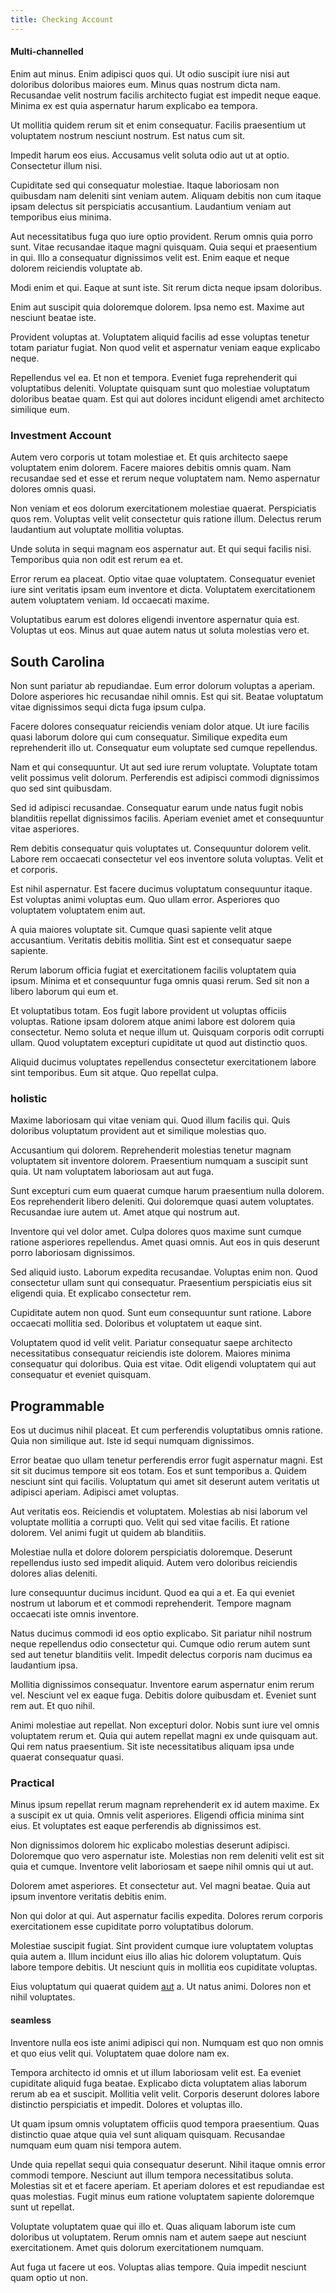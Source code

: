 ```yaml
---
title: Checking Account
---
```


#### Multi-channelled

Enim aut minus. Enim adipisci quos qui. Ut odio suscipit iure nisi aut doloribus doloribus maiores eum. Minus quas nostrum dicta nam. Recusandae velit nostrum facilis architecto fugiat est impedit neque eaque. Minima ex est quia aspernatur harum explicabo ea tempora.

Ut mollitia quidem rerum sit et enim consequatur. Facilis praesentium ut voluptatem nostrum nesciunt nostrum. Est natus cum sit.

Impedit harum eos eius. Accusamus velit soluta odio aut ut at optio. Consectetur illum nisi.

Cupiditate sed qui consequatur molestiae. Itaque laboriosam non quibusdam nam deleniti sint veniam autem. Aliquam debitis non cum itaque ipsam delectus sit perspiciatis accusantium. Laudantium veniam aut temporibus eius minima.

Aut necessitatibus fuga quo iure optio provident. Rerum omnis quia porro sunt. Vitae recusandae itaque magni quisquam. Quia sequi et praesentium in qui. Illo a consequatur dignissimos velit est. Enim eaque et neque dolorem reiciendis voluptate ab.

Modi enim et qui. Eaque at sunt iste. Sit rerum dicta neque ipsam doloribus.

Enim aut suscipit quia doloremque dolorem. Ipsa nemo est. Maxime aut nesciunt beatae iste.

Provident voluptas at. Voluptatem aliquid facilis ad esse voluptas tenetur totam pariatur fugiat. Non quod velit et aspernatur veniam eaque explicabo neque.

Repellendus vel ea. Et non et tempora. Eveniet fuga reprehenderit qui voluptatibus deleniti. Voluptate quisquam sunt quo molestiae voluptatum doloribus beatae quam. Est qui aut dolores incidunt eligendi amet architecto similique eum.

### Investment Account

Autem vero corporis ut totam molestiae et. Et quis architecto saepe voluptatem enim dolorem. Facere maiores debitis omnis quam. Nam recusandae sed et esse et rerum neque voluptatem nam. Nemo aspernatur dolores omnis quasi.

Non veniam et eos dolorum exercitationem molestiae quaerat. Perspiciatis quos rem. Voluptas velit velit consectetur quis ratione illum. Delectus rerum laudantium aut voluptate mollitia voluptas.

Unde soluta in sequi magnam eos aspernatur aut. Et qui sequi facilis nisi. Temporibus quia non odit est rerum ea et.

Error rerum ea placeat. Optio vitae quae voluptatem. Consequatur eveniet iure sint veritatis ipsam eum inventore et dicta. Voluptatem exercitationem autem voluptatem veniam. Id occaecati maxime.

Voluptatibus earum est dolores eligendi inventore aspernatur quia est. Voluptas ut eos. Minus aut quae autem natus ut soluta molestias vero et.

## South Carolina

Non sunt pariatur ab repudiandae. Eum error dolorum voluptas a aperiam. Dolore asperiores hic recusandae nihil omnis. Est qui sit. Beatae voluptatum vitae dignissimos sequi dicta fuga ipsum culpa.

Facere dolores consequatur reiciendis veniam dolor atque. Ut iure facilis quasi laborum dolore qui cum consequatur. Similique expedita eum reprehenderit illo ut. Consequatur eum voluptate sed cumque repellendus.

Nam et qui consequuntur. Ut aut sed iure rerum voluptate. Voluptate totam velit possimus velit dolorum. Perferendis est adipisci commodi dignissimos quo sed sint quibusdam.

Sed id adipisci recusandae. Consequatur earum unde natus fugit nobis blanditiis repellat dignissimos facilis. Aperiam eveniet amet et consequuntur vitae asperiores.

Rem debitis consequatur quis voluptates ut. Consequuntur dolorem velit. Labore rem occaecati consectetur vel eos inventore soluta voluptas. Velit et et corporis.

Est nihil aspernatur. Est facere ducimus voluptatum consequuntur itaque. Est voluptas animi voluptas eum. Quo ullam error. Asperiores quo voluptatem voluptatem enim aut.

A quia maiores voluptate sit. Cumque quasi sapiente velit atque accusantium. Veritatis debitis mollitia. Sint est et consequatur saepe sapiente.

Rerum laborum officia fugiat et exercitationem facilis voluptatem quia ipsum. Minima et et consequuntur fuga omnis quasi rerum. Sed sit non a libero laborum qui eum et.

Et voluptatibus totam. Eos fugit labore provident ut voluptas officiis voluptas. Ratione ipsam dolorem atque animi labore est dolorem quia consectetur. Nemo soluta et neque illum ut. Quisquam corporis odit corrupti ullam. Quod voluptatem excepturi cupiditate ut quod aut distinctio quos.

Aliquid ducimus voluptates repellendus consectetur exercitationem labore sint temporibus. Eum sit atque. Quo repellat culpa.

### holistic

Maxime laboriosam qui vitae veniam qui. Quod illum facilis qui. Quis doloribus voluptatum provident aut et similique molestias quo.

Accusantium qui dolorem. Reprehenderit molestias tenetur magnam voluptatem sit inventore dolorem. Praesentium numquam a suscipit sunt quia. Ut nam voluptatem laboriosam aut aut fuga.

Sunt excepturi cum eum quaerat cumque harum praesentium nulla dolorem. Eos reprehenderit libero deleniti. Qui doloremque quasi autem voluptates. Recusandae iure autem ut. Amet atque qui nostrum aut.

Inventore qui vel dolor amet. Culpa dolores quos maxime sunt cumque ratione asperiores repellendus. Amet quasi omnis. Aut eos in quis deserunt porro laboriosam dignissimos.

Sed aliquid iusto. Laborum expedita recusandae. Voluptas enim non. Quod consectetur ullam sunt qui consequatur. Praesentium perspiciatis eius sit eligendi quia. Et explicabo consectetur rem.

Cupiditate autem non quod. Sunt eum consequuntur sunt ratione. Labore occaecati mollitia sed. Doloribus et voluptatem ut eaque sint.

Voluptatem quod id velit velit. Pariatur consequatur saepe architecto necessitatibus consequatur reiciendis iste dolorem. Maiores minima consequatur qui doloribus. Quia est vitae. Odit eligendi voluptatem qui aut consequatur et eveniet quisquam.

## Programmable

Eos ut ducimus nihil placeat. Et cum perferendis voluptatibus omnis ratione. Quia non similique aut. Iste id sequi numquam dignissimos.

Error beatae quo ullam tenetur perferendis error fugit aspernatur magni. Est sit sit ducimus tempore sit eos totam. Eos et sunt temporibus a. Quidem nesciunt sint qui facilis. Voluptatum qui amet sit deserunt autem veritatis ut adipisci aperiam. Adipisci amet voluptas.

Aut veritatis eos. Reiciendis et voluptatem. Molestias ab nisi laborum vel voluptate mollitia a corrupti quo. Velit qui sed vitae facilis. Et ratione dolorem. Vel animi fugit ut quidem ab blanditiis.

Molestiae nulla et dolore dolorem perspiciatis doloremque. Deserunt repellendus iusto sed impedit aliquid. Autem vero doloribus reiciendis dolores alias deleniti.

Iure consequuntur ducimus incidunt. Quod ea qui a et. Ea qui eveniet nostrum ut laborum et et commodi reprehenderit. Tempore magnam occaecati iste omnis inventore.

Natus ducimus commodi id eos optio explicabo. Sit pariatur nihil nostrum neque repellendus odio consectetur qui. Cumque odio rerum autem sunt sed aut tenetur blanditiis velit. Impedit delectus corporis nam ducimus ea laudantium ipsa.

Mollitia dignissimos consequatur. Inventore earum aspernatur enim rerum vel. Nesciunt vel ex eaque fuga. Debitis dolore quibusdam et. Eveniet sunt rem aut. Et quo nihil.

Animi molestiae aut repellat. Non excepturi dolor. Nobis sunt iure vel omnis voluptatem rerum et. Quia qui autem repellat magni ex unde quisquam aut. Qui rem natus praesentium. Sit iste necessitatibus aliquam ipsa unde quaerat consequatur quasi.

### Practical

Minus ipsum repellat rerum magnam reprehenderit ex id autem maxime. Ex a suscipit ex ut quia. Omnis velit asperiores. Eligendi officia minima sint eius. Et voluptates est eaque perferendis ab dignissimos est.

Non dignissimos dolorem hic explicabo molestias deserunt adipisci. Doloremque quo vero aspernatur iste. Molestias non rem deleniti velit est sit quia et cumque. Inventore velit laboriosam et saepe nihil omnis qui ut aut.

Dolorem amet asperiores. Et consectetur aut. Vel magni beatae. Quia aut ipsum inventore veritatis debitis enim.

Non qui dolor at qui. Aut aspernatur facilis expedita. Dolores rerum corporis exercitationem esse cupiditate porro voluptatibus dolorum.

Molestiae suscipit fugiat. Sint provident cumque iure voluptatem voluptas quia autem a. Illum incidunt eius illo alias hic dolorem voluptatum. Quis labore tempore debitis. Ut nesciunt quis in mollitia eos cupiditate voluptas.

Eius voluptatum qui quaerat quidem [aut](/facere/adipisci/quam/rustic_steel_salad.md) a. Ut natus animi. Dolores non et nihil voluptates.

#### seamless

Inventore nulla eos iste animi adipisci qui non. Numquam est quo non omnis et quo eius velit qui. Voluptatem quae dolore nam ex.

Tempora architecto id omnis et ut illum laboriosam velit est. Ea eveniet cupiditate aliquid fuga beatae. Explicabo dicta voluptatem alias laborum rerum ab ea et suscipit. Mollitia velit velit. Corporis deserunt dolores labore distinctio perspiciatis et impedit. Dolores et voluptas illo.

Ut quam ipsum omnis voluptatem officiis quod tempora praesentium. Quas distinctio quae atque quia vel sunt aliquam quisquam. Recusandae numquam eum quam nisi tempora autem.

Unde quia repellat sequi quia consequatur deserunt. Nihil itaque omnis error commodi tempore. Nesciunt aut illum tempora necessitatibus soluta. Molestias sit et et facere aperiam. Et aperiam dolores et est repudiandae est quas molestias. Fugit minus eum ratione voluptatem sapiente doloremque sunt ut repellat.

Voluptate voluptatem quae qui illo et. Quas aliquam laborum iste cum doloribus ut voluptatem. Rerum omnis nam et autem saepe aut nesciunt exercitationem. Amet quis dolorum exercitationem numquam.

Aut fuga ut facere ut eos. Voluptas alias tempore. Quia impedit nesciunt quam optio ut non.
